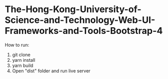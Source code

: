 # The-Hong-Kong-University-of-Science-and-Technology-Web-UI-Frameworks-and-Tools-Bootstrap-4

How to run:

1. git clone
2. yarn install
3. yarn build
4. Open "dist" folder and run live server
